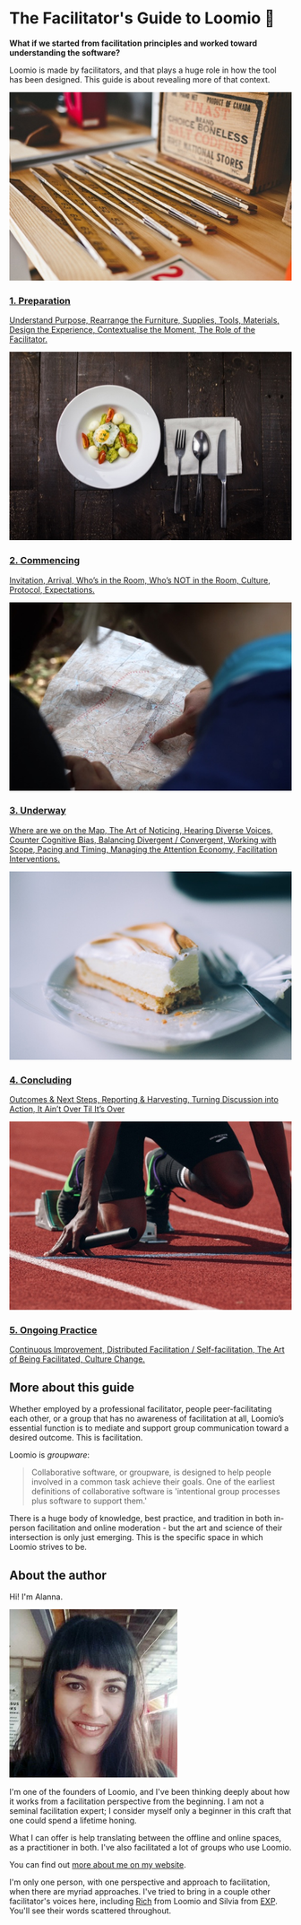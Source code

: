# The Facilitator's Guide to Loomio 🐺

 **What if we started from facilitation principles and worked toward understanding the software?**

Loomio is made by facilitators, and that plays a huge role in how the tool has been designed. This guide is about revealing more of that context.

<a href="preparation.html">
  <div class="media-list">
    <img src="img/preparation_600.jpg" class="img-left img-200px">
    <h3>1. Preparation</h3>
    <p>Understand Purpose, Rearrange the Furniture, Supplies, Tools, Materials, Design the Experience, Contextualise the Moment, The Role of the Facilitator.</p>
  </div>
</a>

<a href="commencing.html">
  <div class="media-list">
    <img src="img/commencing_600.jpg" class="img-left img-200px">
    <h3>2. Commencing</h3>
    <p>Invitation, Arrival, Who’s in the Room, Who’s NOT in the Room, Culture, Protocol, Expectations.</p>
  </div>
</a>

<a href="underway.html">
  <div class="media-list">
    <img src="img/underway_600.jpg" class="img-left img-200px">
    <h3>3. Underway</h3>
    <p>Where are we on the Map, The Art of Noticing, Hearing Diverse Voices, Counter Cognitive Bias, Balancing Divergent / Convergent, Working with Scope, Pacing and Timing, Managing the Attention Economy, Facilitation Interventions.</p>
  </div>
</a>

<a href="concluding.html">
  <div class="media-list">
    <img src="img/concluding_600.jpg" class="img-left img-200px">
    <h3>4. Concluding</h3>
    <p>Outcomes & Next Steps, Reporting & Harvesting, Turning Discussion into Action, It Ain’t Over Til It’s Over</p>
  </div>
</a>

<a href="ongoing_practice.html">
  <div class="media-list">
    <img src="img/practicing_600.jpg" class="img-left img-200px">
    <h3>5. Ongoing Practice</h3>
    <p>Continuous Improvement, Distributed Facilitation / Self-facilitation, The Art of Being Facilitated, Culture Change.</p>
  </div>
</a>

## More about this guide

Whether employed by a professional facilitator, people peer-facilitating each other, or a group that has no awareness of facilitation at all, Loomio’s essential function is to mediate and support group communication toward a desired outcome. This is facilitation. 

Loomio is *groupware*:

> Collaborative software, or groupware, is designed to help people involved in a common task achieve their goals. One of the earliest definitions of collaborative software is 'intentional group processes plus software to support them.'
 

There is a huge body of knowledge, best practice, and tradition in both in-person facilitation and online moderation - but the art and science of their intersection is only just emerging. This is the specific space in which Loomio strives to be.

## About the author

Hi! I'm Alanna.

<a href="alanna_fringe_s.jpg" alt="Alanna"><img src="alanna_fringe_s.jpg" class="img-left img-50pc"/></a>

I'm one of the founders of Loomio, and I've been thinking deeply about how it works from a facilitation perspective from the beginning. I am not a seminal facilitation expert; I consider myself only a beginner in this craft that one could spend a lifetime honing. 

What I can offer is help translating between the offline and online spaces, as a practitioner in both. I've also facilitated a lot of groups who use Loomio. 

You can find out [more about me on my website](http://alanna.space).

I'm only one person, with one perspective and approach to facilitation, when there are myriad approaches. I've tried to bring in a couple other facilitator's voices here, including [Rich](http://richdecibels.com/) from Loomio and Silvia from [EXP](http://exp.agency). You'll see their words scattered throughout.